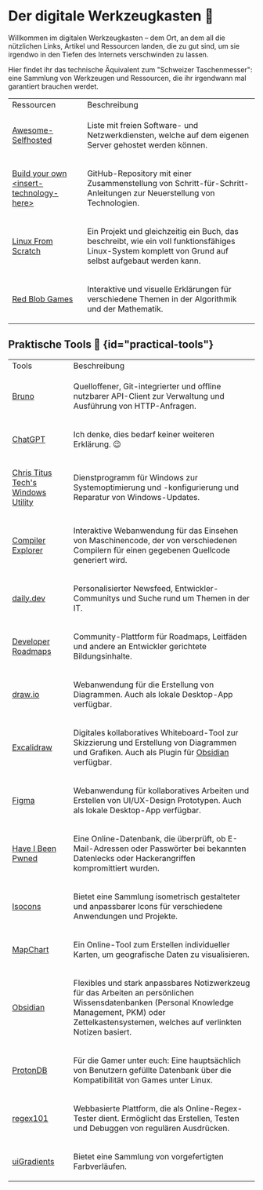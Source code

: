 # Der digitale Werkzeugkasten 🧰

<p>Willkommen im digitalen Werkzeugkasten – dem Ort, an dem all die nützlichen Links, Artikel und Ressourcen landen, die
zu gut sind, um sie irgendwo in den Tiefen des Internets verschwinden zu lassen.</p>

<p>Hier findet ihr das technische Äquivalent zum "Schweizer Taschenmesser": eine Sammlung von Werkzeugen und Ressourcen,
die ihr irgendwann mal garantiert brauchen werdet.</p>

<table>
    <tr>
        <td>Ressourcen</td>
        <td>Beschreibung</td>
    </tr>
    <tr>
        <td><p><format color="%LinkColor%"><a href="https://awesome-selfhosted.net/">Awesome-Selfhosted</a></format></p>
        </td>
        <td><p>Liste mit freien Software- und Netzwerkdiensten, welche auf dem eigenen Server gehostet werden können.
        </p></td>
    </tr>
    <tr>
        <td><p><format color="%LinkColor%"><a href="https://github.com/codecrafters-io/build-your-own-x">Build your own
        &lt;insert-technology-here&gt;</a></format></p></td>
        <td><p>GitHub-Repository mit einer Zusammenstellung von Schritt-für-Schritt-Anleitungen zur Neuerstellung von
        Technologien.</p></td>
    </tr>
    <tr>
        <td><p><format color="%LinkColor%"><a href="https://www.linuxfromscratch.org/">Linux From Scratch</a></format>
        </p></td>
        <td><p>Ein Projekt und gleichzeitig ein Buch, das beschreibt, wie ein voll funktionsfähiges Linux-System
        komplett von Grund auf selbst aufgebaut werden kann.</p></td>
    </tr>
    <tr>
        <td><p><format color="%LinkColor%"><a href="https://www.redblobgames.com/">Red Blob Games</a></format></p></td>
        <td><p>Interaktive und visuelle Erklärungen für verschiedene Themen in der Algorithmik und der Mathematik.</p>
        </td>
    </tr>
</table>

## Praktische Tools 🔧 {id="practical-tools"}

<table>
    <tr>
        <td>Tools</td>
        <td>Beschreibung</td>
    </tr>
    <tr>
        <td><p><format color="%LinkColor%"><a href="https://www.usebruno.com/">Bruno</a></format></p></td>
        <td><p>Quelloffener, Git-integrierter und offline nutzbarer API-Client zur Verwaltung und Ausführung von
        HTTP-Anfragen.</p></td>
    </tr>
    <tr>
        <td><p><format color="%LinkColor%"><a href="https://chatgpt.com/">ChatGPT</a></format></p></td>
        <td><p>Ich denke, dies bedarf keiner weiteren Erklärung. 😉</p></td>
    </tr>
    <tr>
        <td><p><format color="%LinkColor%"><a href="https://github.com/ChrisTitusTech/winutil">Chris Titus Tech's
        Windows Utility</a></format></p></td>
        <td><p>Dienstprogramm für Windows zur Systemoptimierung und -konfigurierung und Reparatur von Windows-Updates.
        </p></td>
    </tr>
    <tr>
        <td><p><format color="%LinkColor%"><a href="https://godbolt.org/">Compiler Explorer</a></format></p></td>
        <td><p>Interaktive Webanwendung für das Einsehen von Maschinencode, der von verschiedenen Compilern für einen
        gegebenen Quellcode generiert wird.</p></td>
    </tr>
    <tr>
        <td><p><format color="%LinkColor%"><a href="https://daily.dev/">daily.dev</a></format></p></td>
        <td><p>Personalisierter Newsfeed, Entwickler-Communitys und Suche rund um Themen in der IT.</p></td>
    </tr>
    <tr>
        <td><p><format color="%LinkColor%"><a href="https://roadmap.sh/">Developer Roadmaps</a></format></p></td>
        <td><p>Community-Plattform für Roadmaps, Leitfäden und andere an Entwickler gerichtete Bildungsinhalte.</p></td>
    </tr>
    <tr>
        <td><p><format color="%LinkColor%"><a href="https://www.drawio.com/">draw.io</a></format></p></td>
        <td><p>Webanwendung für die Erstellung von Diagrammen. Auch als lokale Desktop-App verfügbar.</p></td>
    </tr>
    <tr>
        <td><p><format color="%LinkColor%"><a href="https://excalidraw.com/">Excalidraw</a></format></p></td>
        <td><p>Digitales kollaboratives Whiteboard-Tool zur Skizzierung und Erstellung von Diagrammen und Grafiken. Auch
        als Plugin für <format color="%LinkColor%"><a href="https://obsidian.md/">Obsidian</a></format> verfügbar.</p>
        </td>
    </tr>
    <tr>
        <td><p><format color="%LinkColor%"><a href="https://www.figma.com">Figma</a></format></p></td>
        <td><p>Webanwendung für kollaboratives Arbeiten und Erstellen von UI/UX-Design Prototypen. Auch als lokale
        Desktop-App verfügbar.</p></td>
    </tr>
    <tr>
        <td><p><format color="%LinkColor%"><a href="https://haveibeenpwned.com/">Have I Been Pwned</a></format></p></td>
        <td><p>Eine Online-Datenbank, die überprüft, ob E-Mail-Adressen oder Passwörter bei bekannten Datenlecks oder
        Hackerangriffen kompromittiert wurden.</p></td>
    </tr>
    <tr>
        <td><p><format color="%LinkColor%"><a href="https://www.isocons.app/">Isocons</a></format></p></td>
        <td><p>Bietet eine Sammlung isometrisch gestalteter und anpassbarer Icons für verschiedene Anwendungen und
        Projekte.</p></td>
    </tr>
    <tr>
        <td><p><format color="%LinkColor%"><a href="https://www.mapchart.net/">MapChart</a></format></p></td>
        <td><p>Ein Online-Tool zum Erstellen individueller Karten, um geografische Daten zu visualisieren.</p></td>
    </tr>
    <tr>
        <td><p><format color="%LinkColor%"><a href="https://obsidian.md/">Obsidian</a></format></p></td>
        <td><p>Flexibles und stark anpassbares Notizwerkzeug für das Arbeiten an persönlichen Wissensdatenbanken
        (Personal Knowledge Management, PKM) oder Zettelkastensystemen, welches auf verlinkten Notizen basiert.</p></td>
    </tr>
    <tr>
        <td><p><format color="%LinkColor%"><a href="https://www.protondb.com/">ProtonDB</a></format></p></td>
        <td><p>Für die Gamer unter euch: Eine hauptsächlich von Benutzern gefüllte Datenbank über die Kompatibilität von
        Games unter Linux.</p></td>
    </tr>
    <tr>
        <td><p><format color="%LinkColor%"><a href="https://regex101.com/">regex101</a></format></p></td>
        <td><p>Webbasierte Plattform, die als Online-Regex-Tester dient. Ermöglicht das Erstellen, Testen und Debuggen
        von regulären Ausdrücken.</p></td>
    </tr>
    <tr>
        <td><p><format color="%LinkColor%"><a href="https://uigradients.com/">uiGradients</a></format></p></td>
        <td><p>Bietet eine Sammlung von vorgefertigten Farbverläufen.</p></td>
    </tr>
</table>
